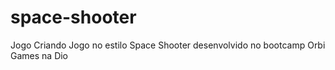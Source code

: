 # space-shooter
 Jogo Criando Jogo no estilo Space Shooter desenvolvido no bootcamp Orbi Games na Dio
